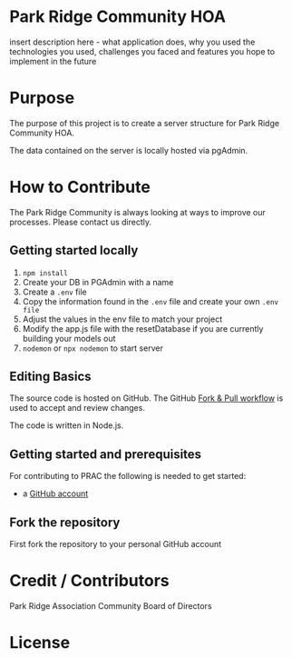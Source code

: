 # Park Ridge Community HOA

insert description here - what application does, why you used the technologies you used, challenges you faced and features you hope to implement in the future

# Purpose

The purpose of this project is to create a server structure for Park Ridge Community HOA.

The data contained on the server is locally hosted via pgAdmin.

# How to Contribute

The Park Ridge Community is always looking at ways to improve our processes. Please contact us directly.

## Getting started locally

1. `npm install`
1. Create your DB in PGAdmin with a name
1. Create a `.env` file
1. Copy the information found in the `.env` file and create your own `.env file`
1. Adjust the values in the env file to match your project
1. Modify the app.js file with the resetDatabase if you are currently building your models out
1. `nodemon` or `npx nodemon` to start server

## Editing Basics

The source code is hosted on GitHub. The GitHub [Fork & Pull workflow](https://help.github.com/articles/using-pull-requests) is used to accept and review changes.

The code is written in Node.js.

## Getting started and prerequisites

For contributing to PRAC the following is needed to get started:

- a [GitHub account](https://github.com)

## Fork the repository

First fork the repository to your personal GitHub account

# Credit / Contributors

Park Ridge Association Community Board of Directors

# License
